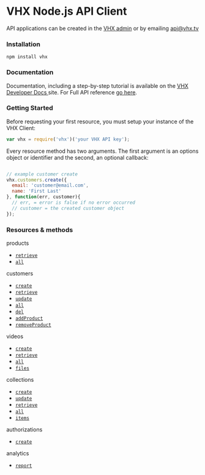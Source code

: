 # VHX Node.js API Client

API applications can be created in the [VHX admin](https://www.vhx.tv/admin/platforms) or by emailing [api@vhx.tv](mailto:api@vhx.tv)

### Installation

`npm install vhx`

### Documentation

Documentation, including a step-by-step tutorial is available on the [VHX Developer Docs ](http://dev.vhx.tv/api?javascript) site.
For Full API reference [go here](http://dev.vhx.tv/docs/api?javascript).

### Getting Started

Before requesting your first resource, you must setup your instance of the VHX Client:

```js
var vhx = require('vhx')('your VHX API key');
```

Every resource method has two arguments. The first argument is an options object or identifier and the second, an optional callback:

```js

// example customer create
vhx.customers.create({
  email: 'customer@email.com',
  name: 'First Last'
}, function(err, customer){
  // err, = error is false if no error occurred
  // customer = the created customer object
});
```

### Resources & methods

products
  * [`retrieve`](http://dev.vhx.tv/docs/api/?javascript#product-retrieve)
  * [`all`](http://dev.vhx.tv/docs/api/?javascript#product-list)

customers
  * [`create`](http://dev.vhx.tv/docs/api/?javascript#customer-create)
  * [`retrieve`](http://dev.vhx.tv/docs/api/?javascript#customer-retrieve)
  * [`update`](http://dev.vhx.tv/docs/api/?javascript#customer-update)
  * [`all`](http://dev.vhx.tv/docs/api/?javascript#customer-list)
  * [`del`](http://dev.vhx.tv/docs/api/?javascript#customer-delete)
  * [`addProduct`](http://dev.vhx.tv/docs/api/?javascript#customer-add-product)
  * [`removeProduct`](http://dev.vhx.tv/docs/api/?javascript#customer-remove-product)

videos
  * [`create`](http://dev.vhx.tv/docs/api/?javascript#videos-create)
  * [`retrieve`](http://dev.vhx.tv/docs/api?javascript#videos-get)
  * [`all`](http://dev.vhx.tv/docs/api?javascript#videos-list)
  * [`files`](http://dev.vhx.tv/docs/api/?javascript#videos-list-files)

collections
  * [`create`](http://dev.vhx.tv/docs/api?javascript#collections-create)
  * [`update`](http://dev.vhx.tv/docs/api?javascript#collections-update)
  * [`retrieve`](http://dev.vhx.tv/docs/api?javascript#collections-retrieve)
  * [`all`](http://dev.vhx.tv/docs/api?javascript#collections-list)
  * [`items`](http://dev.vhx.tv/docs/api?javascript#collection-items-list)

authorizations
  * [`create`](http://dev.vhx.tv/docs/api/?javascript#authorizations-create)

analytics
  * [`report`](http://dev.vhx.tv/docs/api/?javascript#analytics-report)
